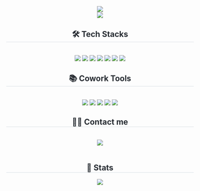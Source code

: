 <div align="center">
    <img
        src="https://capsule-render.vercel.app/api?type=waving&color=auto&height=180&text=Welcome%20to%20Jun's%20Github%20🙌🏻&animation=&fontColor=ffffff&fontSize=50">
</div>
<div align="center">
    <a href="https://hits.seeyoufarm.com"><img
            src="https://hits.seeyoufarm.com/api/count/incr/badge.svg?url=https%3A%2F%2Fgithub.com%2Fjunest66&count_bg=%2379C83D&title_bg=%23555555&icon=&icon_color=%23E7E7E7&title=hits&edge_flat=false" /></a>
</div>
<div align="center">
    <h2 style="border-bottom: 1px solid #d8dee4; color: #282d33;"> 🛠️ Tech Stacks </h2> <br>
    <div style="margin: 0 auto; text-align: center;" align="center">
        <img src="https://img.shields.io/badge/Java-007396?style=for-the-badge&logo=Java&logoColor=white">
        <img src="https://img.shields.io/badge/Spring Boot-6DB33F?style=for-the-badge&logo=Spring Boot&logoColor=white">
        <img src="https://img.shields.io/badge/MySQL-4479A1?style=for-the-badge&logo=MySQL&logoColor=white">
        <img src="https://img.shields.io/badge/Redis-DC382D?style=for-the-badge&logo=Redis&logoColor=white"> 
        <img src="https://img.shields.io/badge/Docker-2496ED?style=for-the-badge&logo=Docker&logoColor=white">
        <img src="https://img.shields.io/badge/Amazon AWS-232F3E?style=for-the-badge&logo=Amazon AWS&logoColor=white">
        <img src="https://img.shields.io/badge/Git-F05032?style=for-the-badge&logo=Git&logoColor=white">
    </div>
</div>
<div align="center">
    <h2 style="border-bottom: 1px solid #d8dee4; color: #282d33;"> 📚 Cowork Tools </h2> <br>
    <div style="margin: 0 auto; text-align: center;" align="center">
        <img src="https://img.shields.io/badge/GitHub-181717?style=for-the-badge&logo=GitHub&logoColor=white" />
        <img src="https://img.shields.io/badge/Notion-000000?style=for-the-badge&logo=Notion">
        <img src="https://img.shields.io/badge/Slack-4A154B?style=for-the-badge&logo=Slack&logoColor=white">
        <img src="https://img.shields.io/badge/Swagger-85EA2D?style=for-the-badge&logo=Swagger&logoColor=black">
        <img src="https://img.shields.io/badge/Postman-FF6C37?style=for-the-badge&logo=Postman&logoColor=white" />
    </div>
</div>
<div align="center">
    <h2 style="border-bottom: 1px solid #d8dee4; color: #282d33;"> 🧑‍💻 Contact me </h2> <br>
    <div align="center"> <a href=mailto:chlwndks333@gmail.com> <img
                src="https://img.shields.io/badge/Gmail-EA4335?style=for-the-badge&logo=Gmail&logoColor=white&link=mailto:chlwndks333@gmail.com">
        </a>
    </div> <br>
</div>
<div align="center">
    <h2 style="border-bottom: 1px solid #d8dee4; color: #282d33;"> 🏅 Stats </h2>
    <div align="center">
        <img src="https://github-readme-stats.vercel.app/api?username=junest66&show_icons=true&theme=radical" />
    </div>
</div>
